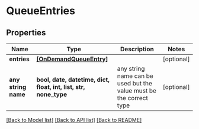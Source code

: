 # QueueEntries


## Properties
Name | Type | Description | Notes
------------ | ------------- | ------------- | -------------
**entries** | [**[OnDemandQueueEntry]**](OnDemandQueueEntry.md) |  | [optional] 
**any string name** | **bool, date, datetime, dict, float, int, list, str, none_type** | any string name can be used but the value must be the correct type | [optional]

[[Back to Model list]](../README.md#documentation-for-models) [[Back to API list]](../README.md#documentation-for-api-endpoints) [[Back to README]](../README.md)


